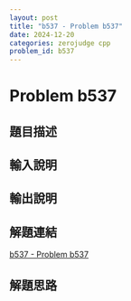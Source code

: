 ```yaml
---
layout: post
title: "b537 - Problem b537"
date: 2024-12-20
categories: zerojudge cpp
problem_id: b537
---
```


# Problem b537

## 題目描述



## 輸入說明



## 輸出說明



## 解題連結

[b537 - Problem b537](https://zerojudge.tw/ShowProblem?problemid=b537)

## 解題思路

